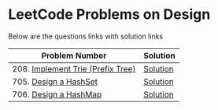 # LeetCode Problems on Design
Below are the questions links with solution links


|Problem Number|Solution|
|--------------|--------|
|208. [Implement Trie (Prefix Tree)](https://leetcode.com/problems/implement-trie-prefix-tree/)|[Solution](https://github.com/HarshOza36/LeetCode_Problems/blob/main/Design/P208%20-%20implementTrie(PrefixTree).py)|
|705. [Design a HashSet](https://leetcode.com/problems/design-hashset)|[Solution](https://github.com/HarshOza36/LeetCode_Problems/blob/main/Design/P705.%20Design%20Hashset.py)|
|706. [Design a HashMap](https://leetcode.com/problems/design-hashmap)|[Solution](https://github.com/HarshOza36/LeetCode_Problems/blob/main/Design/P706.%20Design%20Hashmap.py)|
